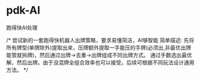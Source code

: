 # pdk-AI
跑得快AI处理

/*
   尝试新的一套跑得快机器人出牌策略，要求易懂简洁，AI够智能
   简单描述:
   先将所有牌型(单牌除外)提取出来，压牌额外提取一手能压的手牌(必须出,非最优出牌能管就拆牌)，然后通过出牌->去重->出牌组成不同出牌方式。
   通过手数选出最优解，然后出牌。由于没混牌全组合效率也可以接受。后续可根据不同玩法设计通用方法。
*/
